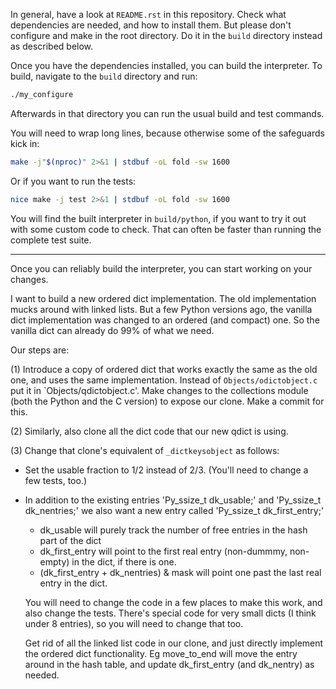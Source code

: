 In general, have a look at `README.rst` in this repository.  Check what dependencies are needed, and how to install them.  But please don't configure and make in the root directory.  Do it in the `build` directory instead as described below.

Once you have the dependencies installed, you can build the interpreter.
To build, navigate to the `build` directory and run:

```bash
./my_configure
```

Afterwards in that directory you can run the usual build and test commands.

You will need to wrap long lines, because otherwise some of the safeguards kick in:

```bash
make -j"$(nproc)" 2>&1 | stdbuf -oL fold -sw 1600
```


Or if you want to run the tests:

```bash
nice make -j test 2>&1 | stdbuf -oL fold -sw 1600
```

You will find the built interpreter in `build/python`, if you want to try it out with some custom code to check.  That can often be faster than running the
complete test suite.

---

Once you can reliably build the interpreter, you can start working on your changes.

I want to build a new ordered dict implementation.  The old implementation mucks around with linked lists.  But a few Python versions ago, the vanilla
dict implementation was changed to an ordered (and compact) one.  So the vanilla dict can already do 99% of what we need.

Our steps are:

(1) Introduce a copy of ordered dict that works exactly the same as the old one, and uses the same implementation.  Instead of `Objects/odictobject.c` put it in `Objects/qdictobject.c'.  Make changes to the collections module (both the Python and the C version) to expose our clone.  Make a commit for this.

(2) Similarly, also clone all the dict code that our new qdict is using.

(3) Change that clone's equivalent of `_dictkeysobject` as follows:

- Set the usable fraction to 1/2 instead of 2/3.  (You'll need to change a few tests, too.)
- In addition to the existing entries 'Py_ssize_t dk_usable;' and 'Py_ssize_t dk_nentries;' we also want a new entry called 'Py_ssize_t dk_first_entry;'

  * dk_usable will purely track the number of free entries in the hash part of the dict
  * dk_first_entry will point to the first real entry (non-dummmy, non-empty) in the dict, if there is one.
  * (dk_first_entry + dk_nentries) & mask will point one past the last real entry in the dict.

  You will need to change the code in a few places to make this work, and also change the tests.  There's special code for very small dicts (I think under 8 entries), so you will need to change that too.

  Get rid of all the linked list code in our clone, and just directly implement
  the ordered dict functionality.  Eg move_to_end will move the entry around in the hash table, and update dk_first_entry (and dk_nentry) as needed.
